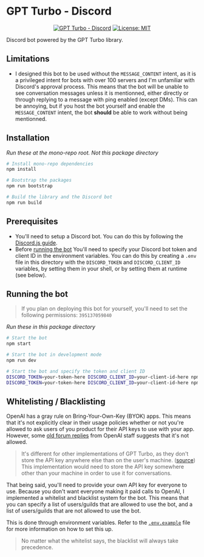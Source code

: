 # GPT Turbo - Discord

<div align="center">

  [![GPT Turbo - Discord](https://img.shields.io/github/package-json/v/maxijonson/gpt-turbo?color=brightgreen&filename=packages%2Fdiscord%2Fpackage.json&label=gpt-turbo-discord&logo=discord)](https://github.com/maxijonson/gpt-turbo/tree/develop/packages/discord)
  [![License: MIT](https://img.shields.io/badge/License-MIT-yellow.svg)](https://opensource.org/licenses/MIT)
</div>

Discord bot powered by the GPT Turbo library.

## Limitations

- I designed this bot to be used without the `MESSAGE_CONTENT` intent, as it is a privileged intent for bots with over 100 servers and I'm unfamiliar with Discord's approval process. This means that the bot will be unable to see conversation messages unless it is mentionned, either directly or through replying to a message with ping enabled (except DMs). This can be annoying, but if you host the bot yourself and enable the `MESSAGE_CONTENT` intent, the bot **should** be able to work without being mentionned.

## Installation

*Run these at the mono-repo root. Not this package directory*

```bash
# Install mono-repo dependencies
npm install

# Bootstrap the packages
npm run bootstrap

# Build the library and the Discord bot
npm run build
```

## Prerequisites

- You'll need to setup a Discord bot. You can do this by following the [Discord.js guide](https://discordjs.guide/preparations/setting-up-a-bot-application.html#creating-your-bot).
- Before [running the bot](#running-the-bot)  You'll need to specify your Discord bot token and client ID in the environment variables. You can do this by creating a `.env` file in this directory with the `DISCORD_TOKEN` and `DISCORD_CLIENT_ID` variables, by setting them in your shell, or by setting them at runtime (see below).

## Running the bot

> If you plan on deploying this bot for yourself, you'll need to set the following permissions: `395137059840`

*Run these in this package directory*

```bash
# Start the bot
npm start

# Start the bot in development mode
npm run dev

# Start the bot and specify the token and client ID
DISCORD_TOKEN=your-token-here DISCORD_CLIENT_ID=your-client-id-here npm start
DISCORD_TOKEN=your-token-here DISCORD_CLIENT_ID=your-client-id-here npm run dev
```

## Whitelisting / Blacklisting

OpenAI has a gray rule on Bring-Your-Own-Key (BYOK) apps. This means that it's not explicitly clear in their usage policies whether or not you're allowed to ask users of you product for their API keys to use with your app. However, some [old forum replies](https://community.openai.com/t/openais-bring-your-own-key-policy/14538/2) from OpenAI staff suggests that it's not allowed. 

> It's different for other implementations of GPT Turbo, as they don't store the API key anywhere else than on the user's machine. ([source](https://community.openai.com/t/openais-bring-your-own-key-policy/14538/4)) This implementation would need to store the API key somewhere other than your machine in order to use it for conversations.

That being said, you'll need to provide your own API key for everyone to use. Because you don't want everyone making it paid calls to OpenAI, I implemented a whitelist and blacklist system for the bot. This means that you can specify a list of users/guilds that are allowed to use the bot, and a list of users/guilds that are not allowed to use the bot. 

This is done through environment variables. Refer to the [`.env.example`](./.env.example) file for more information on how to set this up.

> No matter what the whitelist says, the blacklist will always take precedence.
